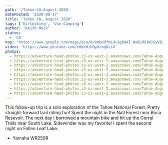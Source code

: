 ```yaml
---
path: '/Tahoe-CA-August-2020'
datePosted: '2020-08-17'
title: 'Tahoe CA, August 2020'
tags: ['Dirtbiking', 'Van-Camping']
author: 'Keith Mock'
states:
  - 'CA'
map: 'https://www.google.com/maps/d/u/0/embed?mid=1g84XI_WxDLdX1WJSwVBJIUtYOof_JNxA'
video: 'https://www.youtube.com/embed/hDyUzmqUcs4'
photos:
  - https://adventure-head-photos.s3-us-west-2.amazonaws.com/Tahoe-August-2020/IMG_5478.jpeg
  - https://adventure-head-photos.s3-us-west-2.amazonaws.com/Tahoe-August-2020/IMG_5493.jpeg
  - https://adventure-head-photos.s3-us-west-2.amazonaws.com/Tahoe-August-2020/IMG_5500.jpeg
  - https://adventure-head-photos.s3-us-west-2.amazonaws.com/Tahoe-August-2020/IMG_5519.jpeg
  - https://adventure-head-photos.s3-us-west-2.amazonaws.com/Tahoe-August-2020/IMG_5521.jpeg
  - https://adventure-head-photos.s3-us-west-2.amazonaws.com/Tahoe-August-2020/IMG_5523.jpeg
  - https://adventure-head-photos.s3-us-west-2.amazonaws.com/Tahoe-August-2020/IMG_5541.jpeg
  - https://adventure-head-photos.s3-us-west-2.amazonaws.com/Tahoe-August-2020/IMG_5549.jpeg
  - https://adventure-head-photos.s3-us-west-2.amazonaws.com/Tahoe-August-2020/IMG_5551.jpeg
---
```


This follow-up trip is a solo exploration of the Tahoe National Forest. Pretty straight-forward trail riding fun! Spent the night in the Natl Forest near Boca Resevoir. The next day I borrowed a mountain bike and hit up the Corral Trails near South Lake. Sidewinder was my favorite! I spent the second night on Fallen Leaf Lake.

- Yamaha WR250R
